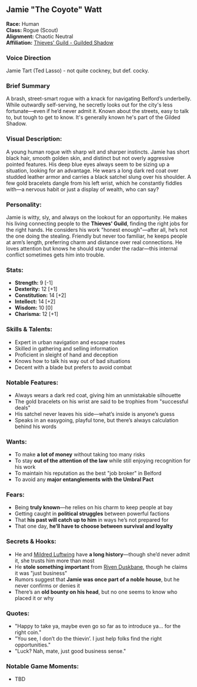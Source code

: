 ## Jamie "The Coyote" Watt

**Race:** Human  
**Class:** Rogue (Scout)  
**Alignment:** Chaotic Neutral  
**Affiliation:** [Thieves' Guild - Guilded Shadow](../towns/belford/guilds/GildedShadows.md)  

### Voice Direction
Jamie Tart (Ted Lasso) - not quite cockney, but def. cocky.  

### Brief Summary
A brash, street-smart rogue with a knack for navigating Belford’s underbelly. While outwardly self-serving, he secretly looks out for the city's less fortunate—even if he’d never admit it.  Known about the streets, easy to talk to, but tough to get to know.  It's generally known he's part of the Gilded Shadow.

### **Visual Description:**  
A young human rogue with sharp wit and sharper instincts. Jamie has short black hair, smooth golden skin, and distinct but not overly aggressive pointed features. His deep blue eyes always seem to be sizing up a situation, looking for an advantage. He wears a long dark red coat over studded leather armor and carries a black satchel slung over his shoulder. A few gold bracelets dangle from his left wrist, which he constantly fiddles with—a nervous habit or just a display of wealth, who can say?

### **Personality:**  
Jamie is witty, sly, and always on the lookout for an opportunity. He makes his living connecting people to the **Thieves' Guild**, finding the right jobs for the right hands. He considers his work "honest enough"—after all, he’s not the one doing the stealing. Friendly but never too familiar, he keeps people at arm’s length, preferring charm and distance over real connections. He loves attention but knows he should stay under the radar—this internal conflict sometimes gets him into trouble.

### **Stats:**  
- **Strength:** 9 [-1]  
- **Dexterity:** 12 [+1]  
- **Constitution:** 14 [+2]  
- **Intellect:** 14 [+2]  
- **Wisdom:** 10 [0]  
- **Charisma:** 12 [+1]  

### **Skills & Talents:**  
- Expert in urban navigation and escape routes  
- Skilled in gathering and selling information  
- Proficient in sleight of hand and deception  
- Knows how to talk his way out of bad situations  
- Decent with a blade but prefers to avoid combat  

### **Notable Features:**  
- Always wears a dark red coat, giving him an unmistakable silhouette  
- The gold bracelets on his wrist are said to be trophies from "successful deals"  
- His satchel never leaves his side—what’s inside is anyone’s guess  
- Speaks in an easygoing, playful tone, but there’s always calculation behind his words  

### **Wants:**  
- To make **a lot of money** without taking too many risks  
- To stay **out of the attention of the law** while still enjoying recognition for his work  
- To maintain his reputation as the best "job broker" in Belford  
- To avoid any **major entanglements with the Umbral Pact**  

### **Fears:**  
- Being **truly known**—he relies on his charm to keep people at bay  
- Getting caught in **political struggles** between powerful factions  
- That **his past will catch up to him** in ways he’s not prepared for  
- That one day, **he’ll have to choose between survival and loyalty**  

### **Secrets & Hooks:**  
- He and [Mildred Luftwing](../towns/belford/npcs/MildredLuftwing.md) have **a long history**—though she’d never admit it, she trusts him more than most  
- He **stole something important** from [Riven Duskbane](../towns/belford/npcs/RivenDuskbane.md), though he claims it was "just business"  
- Rumors suggest that **Jamie was once part of a noble house**, but he never confirms or denies it  
- There’s an **old bounty on his head**, but no one seems to know who placed it or why  

### **Quotes:**  
- "Happy to take ya, maybe even go so far as to introduce ya... for the right coin."  
- "You see, I don’t do the thievin’. I just help folks find the right opportunities."  
- "Luck? Nah, mate, just good business sense."  

### **Notable Game Moments:**  
- TBD  
